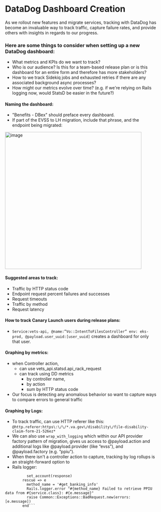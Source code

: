 # DataDog Dashboard Creation

As we rollout new features and migrate services, tracking with DataDog has become an invaluable way to track traffic, capture failure rates, and provide others with insights in regards to our progress. 

### Here are some things to consider when setting up a new DataDog dashboard:

* What metrics and KPIs do we want to track?
* Who is our audience? Is this for a team-based release plan or is this dashboard for an entire form and therefore has more stakeholders?
* How to we track Sidekiq jobs and exhausted retries if there are any associated background async processes?
* How might our metrics evolve over time? (e.g. if we're relying on Rails logging now, would StatsD be easier in the future?)

 #### Naming the dashboard:
 - "Benefits - DBex" should preface every dashboard.
 - If part of the EVSS to LH migration, include that phrase, and the endpoint being migrated: 
 <img width="451" alt="image" src="https://github.com/department-of-veterans-affairs/va.gov-team/assets/144388524/389cf0a6-10a7-496a-bb76-666d31fbcd95">

 #### Suggested areas to track:
 - Traffic by HTTP status code
 - Endpoint request percent failures and successes
 - Request timeouts
 - Traffic by method
 - Request latency

#### How to track Canary Launch users during release plans:
- `Service:vets-api, @name:”Vo::IntentToFilesController” env: eks-prod, @payload.user_uuid:[user_uuid]` creates a dashboard for only that user. 


#### Graphing by metrics: 

- when Controller action,
    - can use vets_api.statsd.api_rack_request
    - can track using DD metrics
        - by controller name,
        - by action
        - sum by HTTP status code
- Our focus is detecting any anomalous behavior so want to capture ways to compare errors to general traffic 
     
          
#### Graphing by Logs:
  - To track traffic, can use HTTP referer like this: `@http.referer:https\:\/\/*.va.gov\/disability\/file-disability-claim-form-21-526ez*`
  - We can also use ``wrap_with_logging`` which within our API provider factory pattern of migration, gives us access to  @payload.action and additional logs like @payload.provider (like “evss”), and @payload.factory (e.g. “ppiu”).
  - When there isn't a controller action to capture, tracking by log rollups is an straight-forward option to  
  - Rails logger: 
```begin
          set_account(response)
        rescue => e
          method_name = '#get_banking_info'
          Rails.logger.error "#{method_name} Failed to retrieve PPIU data from #{service.class}: #{e.message}"
          raise Common::Exceptions::BadRequest.new(errors: [e.message])
        end``` 
